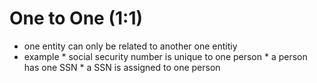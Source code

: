 # One to One (1:1)

* one entity can only be related to another one entitiy
* example
      * social security number is unique to one person
          * a person has one SSN
          * a SSN is assigned to one person
